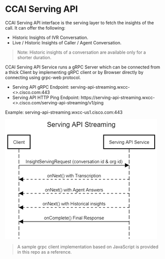 # CCAI Serving API

CCAI Serving API interface is the serving layer to fetch the insights of the call. It can offer the following:
- Historic Insights of IVR Conversation.
- Live / Historic Insights of Caller / Agent Conversation.

> Note: Historic insights of a conversation are available only for a shorter duration.

CCAI Serving API Service runs a gRPC Server which can be connected from a thick Client by implementing gRPC client or by Browser directly by connecting using grpc-web protocol.

- Serving API gRPC Endpoint: serving-api-streaming.wxcc-_<<data-center>>_.cisco.com:443
- Serving API HTTP Ping Endpoint: https://serving-api-streaming.wxcc-_<<data-center>>_.cisco.com/serving-api-streaming/v1/ping

Example: serving-api-streaming.wxcc-us1.cisco.com:443

![Sequence Diagram](./Serving-Sequence-Diagram.png)

> A sample grpc client implementation based on JavaScript is provided in this repo as a reference. 